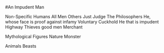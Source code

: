 #An Impudent Man

Non-Specific Humans
All Men
Others
Just Judge
The Philosophers
He, whose face is proof against infamy
Voluntary Cuckhold
He that is impudent
Highway Thieves
good men
Merchant

Mythological Figures
Nature
Monster

Animals
Beasts
